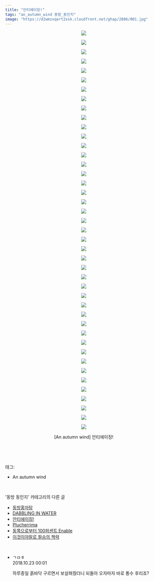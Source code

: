 ```yaml
---
title: "안티에이징!"
tags: "an_autumn_wind 동방_동인지"
image: "https://d2wmzxqert2xsk.cloudfront.net/ghap/2886/001.jpg"
---
```

<div class="article">
<p style="text-align: center; clear: none; float: none;"><img src="{{ site.imgserver11 }}/ghap/2886/001.jpg"/></p>
<p style="text-align: center; clear: none; float: none;"><img src="{{ site.imgserver11 }}/ghap/2886/002.jpg"/></p>
<p style="text-align: center; clear: none; float: none;"><img src="{{ site.imgserver11 }}/ghap/2886/003.jpg"/></p>
<p style="text-align: center; clear: none; float: none;"><img src="{{ site.imgserver11 }}/ghap/2886/004.jpg"/></p>
<p style="text-align: center; clear: none; float: none;"><img src="{{ site.imgserver11 }}/ghap/2886/005.jpg"/></p>
<p style="text-align: center; clear: none; float: none;"><img src="{{ site.imgserver11 }}/ghap/2886/006.jpg"/></p>
<p style="text-align: center; clear: none; float: none;"><img src="{{ site.imgserver11 }}/ghap/2886/007.jpg"/></p>
<p style="text-align: center; clear: none; float: none;"><img src="{{ site.imgserver11 }}/ghap/2886/008.jpg"/></p>
<p style="text-align: center; clear: none; float: none;"><img src="{{ site.imgserver11 }}/ghap/2886/009.jpg"/></p>
<p style="text-align: center; clear: none; float: none;"><img src="{{ site.imgserver11 }}/ghap/2886/010.jpg"/></p>
<p style="text-align: center; clear: none; float: none;"><img src="{{ site.imgserver11 }}/ghap/2886/011.jpg"/></p>
<p style="text-align: center; clear: none; float: none;"><img src="{{ site.imgserver11 }}/ghap/2886/012.jpg"/></p>
<p style="text-align: center; clear: none; float: none;"><img src="{{ site.imgserver11 }}/ghap/2886/013.jpg"/></p>
<p style="text-align: center; clear: none; float: none;"><img src="{{ site.imgserver11 }}/ghap/2886/014.jpg"/></p>
<p style="text-align: center; clear: none; float: none;"><img src="{{ site.imgserver11 }}/ghap/2886/015.jpg"/></p>
<p style="text-align: center; clear: none; float: none;"><img src="{{ site.imgserver11 }}/ghap/2886/016.jpg"/></p>
<p style="text-align: center; clear: none; float: none;"><img src="{{ site.imgserver11 }}/ghap/2886/017.jpg"/></p>
<p style="text-align: center; clear: none; float: none;"><img src="{{ site.imgserver11 }}/ghap/2886/018.jpg"/></p>
<p style="text-align: center; clear: none; float: none;"><img src="{{ site.imgserver11 }}/ghap/2886/019.jpg"/></p>
<p style="text-align: center; clear: none; float: none;"><img src="{{ site.imgserver11 }}/ghap/2886/020.jpg"/></p>
<p style="text-align: center; clear: none; float: none;"><img src="{{ site.imgserver11 }}/ghap/2886/021.jpg"/></p>
<p style="text-align: center; clear: none; float: none;"><img src="{{ site.imgserver11 }}/ghap/2886/022.jpg"/></p>
<p style="text-align: center; clear: none; float: none;"><img src="{{ site.imgserver11 }}/ghap/2886/023.jpg"/></p>
<p style="text-align: center; clear: none; float: none;"><img src="{{ site.imgserver11 }}/ghap/2886/024.jpg"/></p>
<p style="text-align: center; clear: none; float: none;"><img src="{{ site.imgserver11 }}/ghap/2886/025.jpg"/></p>
<p style="text-align: center; clear: none; float: none;"><img src="{{ site.imgserver11 }}/ghap/2886/026.jpg"/></p>
<p style="text-align: center; clear: none; float: none;"><img src="{{ site.imgserver11 }}/ghap/2886/027.jpg"/></p>
<p style="text-align: center; clear: none; float: none;"><img src="{{ site.imgserver11 }}/ghap/2886/028.jpg"/></p>
<p style="text-align: center; clear: none; float: none;"><img src="{{ site.imgserver11 }}/ghap/2886/029.jpg"/></p>
<p style="text-align: center; clear: none; float: none;"><img src="{{ site.imgserver11 }}/ghap/2886/030.jpg"/></p>
<p style="text-align: center; clear: none; float: none;"><img src="{{ site.imgserver11 }}/ghap/2886/031.jpg"/></p>
<p style="text-align: center; clear: none; float: none;"><img src="{{ site.imgserver11 }}/ghap/2886/032.jpg"/></p>
<p style="text-align: center; clear: none; float: none;"><img src="{{ site.imgserver11 }}/ghap/2886/033.jpg"/></p>
<p style="text-align: center; clear: none; float: none;"><img src="{{ site.imgserver11 }}/ghap/2886/034.jpg"/></p>
<p style="text-align: center; clear: none; float: none;"><img src="{{ site.imgserver11 }}/ghap/2886/035.jpg"/></p>
<p style="text-align: center; clear: none; float: none;"><img src="{{ site.imgserver11 }}/ghap/2886/036.jpg"/></p>
<p style="text-align: center; clear: none; float: none;"><img src="{{ site.imgserver11 }}/ghap/2886/037.jpg"/></p>
<p style="text-align: center; clear: none; float: none;"><img src="{{ site.imgserver11 }}/ghap/2886/038.jpg"/></p>
<p style="text-align: center; clear: none; float: none;"><img src="{{ site.imgserver11 }}/ghap/2886/039.jpg"/></p>
<p style="text-align: center; clear: none; float: none;"><img src="{{ site.imgserver11 }}/ghap/2886/040.jpg"/></p>
<p style="text-align: center; clear: none; float: none;"><img src="{{ site.imgserver11 }}/ghap/2886/041.jpg"/></p>
<p style="text-align: center; clear: none; float: none;"><img src="{{ site.imgserver11 }}/ghap/2886/042.jpg"/></p>
<p style="text-align: center; clear: none; float: none;"><img src="{{ site.imgserver11 }}/ghap/2886/043.jpg"/></p>
<p style="text-align: center; clear: none; float: none;">[An autumn wind] 안티에이징!</p>
<p><br/></p>
</div><br/>
<div class="tagTrail">
<p>태그: </p>
<ul>
<li>An autumn wind</li>
</ul>
</div><br/>
<div class="another">
<p>'동방 동인지' 카테고리의 다른 글</p>
<ul>
<li><a href="/ghap_2889">동방홍마탕</a></li>
<li><a href="/ghap_2887">DABBLING IN WATER</a></li>
<li><a href="/ghap_2886">안티에이징!</a></li>
<li><a href="/ghap_2885">Plucherrima</a></li>
<li><a href="/ghap_2884">동쪽으로부터 100퍼센트 Enable</a></li>
<li><a href="/ghap_2883">이것이야말로 필승의 책략</a></li>
</ul>
</div><br/>
<div class="cb_module cb_fluid">
<div class="cb_wrt cb_profile">
<div class="comment">
<ul>
<li class="cb_thumb_off" id="comment15359957">
<div class="cb_comment_area">
<div class="cb_info_area">
<div class="cb_section">
<span class="cb_nick_name">ㄱㅁㅎ</span>
</div>
<div class="cb_section">
<span class="cb_date">2018.10.23 00:01 </span>
</div>
</div>
<div class="cb_dsc_comment">
<p class="cb_dsc">
											하루종일 흙바닥 구르면서 보살펴줬더니 되돌아 오자마자 바로 통수 후리죠?
										</p>
</div>
</div></li>
</ul>
</div>
</div><!-- commentList close -->
</div><br/>
